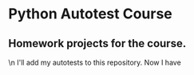 # Python Autotest Course

## Homework projects for the course.
\n
I'll add my autotests to this repository. Now I have 
